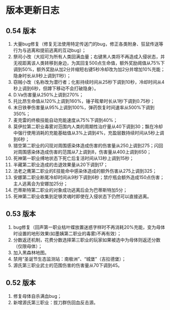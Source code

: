# 版本更新日志
## 0.54 版本
1. 大量bug修复（修复无法使用特定传送门的bug，修正各类附身、狂鼠传送等行为与逃离和提前逃离的互动bug）；
2. 祭司小改（大招可为所有人类回满血量；右键黑人类将不再造成入侵状态，并无视距离该人类转移到身边，为其回复500点生命值，额外奖励阈值从75%下调到50%，额外奖励从加2分并缩短右键5秒冷却改为加2分并增加10%充能；隐身时长从9秒上调到11秒）；
3. 窃贼小改（名称改为潜行者；化影持续时间从25秒下调到10秒，冷却时间从4秒上调到6秒，但蹲下移动不会打破隐身）。
4. D.Va伤害量从250%上调到270%；
5. 托比昂生命值从120%上调到160%，锤子眩晕时长从1秒下调到0.75秒；
6. 末日铁拳伤害量从95%上调到100%，弹药恢复时间速率从500%下调到350%；
7. 麦克雷的终极技能自动充能速度从75%下调到40%；
8. 莫伊拉第二职业毒雾对范围内人类的周期性治疗量从40下调到30；飘在冷却中强行使用消耗的充能基础值从3%上调到4%，充盈层数持续时间从5秒上调到6秒；
9. 猎空第二职业的闪现对周围感染体造成伤害的伤害量从250上调到275；闪回对周围感染体造成伤害的范围从7上调到8，伤害量从400上调到650；
10. 死神第一职业缚地状态下死亡后复活时间从13秒上调到15秒；
11. 半藏第二职业造成的击退效果量从20下调到17；
12. 法老之鹰第二职业的E技能命中感染体造成的额外伤害从275上调到325；
13. 安娜第二职业断尾冷却时间从9秒下调到6秒；禁疗瓶会额外造成150点伤害；主人逃离会为安娜加25分；
14. 巴蒂斯特第二职业的对象成功逃离后会为巴蒂斯特加5分；
15. 死神第二职业收集到足够灵魂时即使在入侵状态下仍然可以直接逃离。
## 0.53 版本
1. bug修复（回声第一职业枯叶蝶放置迷惑字样时不再消耗20%充能，变为母体时设置的地形效果(如墨姨第二职业的毒雾)不再有效）；
2. 分数返还机制，花费分数选择第三职业的玩家如果被选中为母体则返还分数（仅限母体）；
3. 加入黑森林地图。
4. 禁用“圣诞节生态监测站：南极洲”、“城堡”（吉拉德堡）；
5. 源氏第三职业武士的范围伤害的伤害量从70下调到45。
## 0.52 版本
1. 修复母体自杀满血bug；
2. 新增源氏第三职业：拔刀群伤回血反击源。